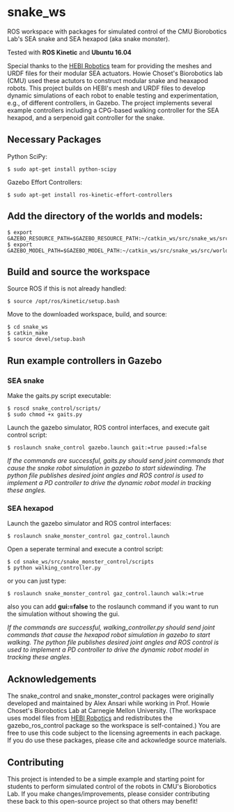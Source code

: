 # snake_ws
ROS workspace with packages for simulated control of the CMU Biorobotics Lab's SEA snake and SEA hexapod (aka snake monster). 

Tested with __ROS Kinetic__ and __Ubuntu 16.04__

Special thanks to the [HEBI Robotics](http://hebirobotics.com/) team for providing the meshes and URDF files for their modular SEA actuators.  Howie Choset's Biorobotics lab (CMU) used these actutors to construct modular snake and heaxapod robots.  This project builds on HEBI's mesh and URDF files to develop dynamic simulations of each robot to enable testing and experimentation, e.g., of different controllers, in Gazebo.  The project implements several example controllers including a CPG-based walking controller for the SEA hexapod, and a serpenoid gait controller for the snake.

## Necessary Packages 

Python SciPy:
```
$ sudo apt-get install python-scipy
```
Gazebo Effort Controllers:
```
$ sudo apt-get install ros-kinetic-effort-controllers
```
## Add the directory of the worlds and models:
```
$ export GAZEBO_RESOURCE_PATH=$GAZEBO_RESOURCE_PATH:~/catkin_ws/src/snake_ws/src/worlds/
$ export GAZEBO_MODEL_PATH=$GAZEBO_MODEL_PATH:~/catkin_ws/src/snake_ws/src/worlds/models/
```

## Build and source the workspace

Source ROS if this is not already handled:
```
$ source /opt/ros/kinetic/setup.bash
```
Move to the downloaded workspace, build, and source:
```
$ cd snake_ws
$ catkin_make
$ source devel/setup.bash
```

## Run example controllers in Gazebo

### SEA snake

Make the gaits.py script executable:
```
$ roscd snake_control/scripts/
$ sudo chmod +x gaits.py
```

Launch the gazebo simulator, ROS control interfaces, and execute gait control script: 
```
$ roslaunch snake_control gazebo.launch gait:=true paused:=false
```

*If the commands are successful, gaits.py should send joint commands that cause the snake robot simulation in gazebo to start sidewinding.  The python file publishes desired joint angles and ROS control is used to implement a PD controller to drive the dynamic robot model in tracking these angles.*

### SEA hexapod


Launch the gazebo simulator and ROS control interfaces: 
```
$ roslaunch snake_monster_control gaz_control.launch
```

Open a seperate terminal and execute a control script:
```
$ cd snake_ws/src/snake_monster_control/scripts
$ python walking_controller.py
```
or you can just type:
```
$ roslaunch snake_monster_control gaz_control.launch walk:=true 
```
also you can add __gui:=false__ to the roslaunch command if you want to run the simulation without showing the gui.


*If the commands are successful, walking_controller.py should send joint commands that cause the hexapod robot simulation in gazebo to start walking.  The python file publishes desired joint angles and ROS control is used to implement a PD controller to drive the dynamic robot model in tracking these angles.*

## Acknowledgements

The snake_control and snake_monster_control packages were originally developed and maintained by Alex Ansari while working in Prof. Howie Choset's Biorobotics Lab at Carnegie Mellon University. (The workspace uses model files from [HEBI Robotics](http://hebirobotics.com/) and redistributes the gazebo_ros_control package so the workspace is self-contained.)  You are free to use this code subject to the licensing agreements in each package.  If you do use these packages, please cite and ackowledge source materials.

## Contributing

This project is intended to be a simple example and starting point for students to perform simulated control of the robots in CMU's Biorobotics Lab.  If you make changes/improvements, please consider contributing these back to this open-source project so that others may benefit!

